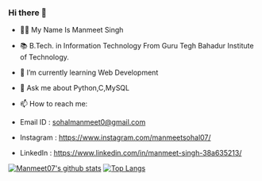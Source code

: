 ### Hi there 👋

- 👨🏻 My Name Is Manmeet Singh

- 📚 B.Tech. in Information Technology From Guru Tegh Bahadur Institute of Technology.

- 🌱 I’m currently learning Web Development
- 💬 Ask me about Python,C,MySQL
- 📫 How to reach me:
- Email ID : sohalmanmeet0@gmail.com 
- Instagram : https://www.instagram.com/manmeetsohal07/
- LinkedIn : https://www.linkedin.com/in/manmeet-singh-38a635213/


[![Manmeet07's github stats](https://github-readme-stats.vercel.app/api?username=Manmeet07)](https://github.com/anuraghazra/github-readme-stats)
[![Top Langs](https://github-readme-stats.vercel.app/api/top-langs/?username=Manmeet07)](https://github.com/anuraghazra/github-readme-stats)
<!--
**Manmeet07/Manmeet07** is a ✨ _special_ ✨ repository because its `README.md` (this file) appears on your GitHub profile.
